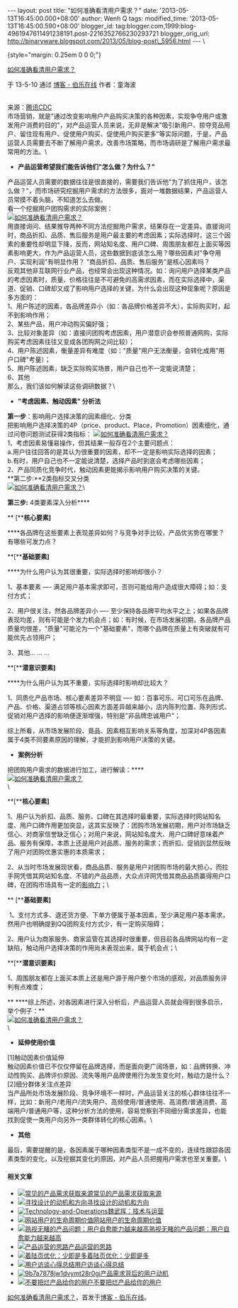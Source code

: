 --- layout: post title: "如何准确看清用户需求？" date:
'2013-05-13T16:45:00.000+08:00' author: Wenh Q tags: modified\_time:
'2013-05-13T16:45:00.590+08:00' blogger\_id:
tag:blogger.com,1999:blog-4961947611491238191.post-2216352766230293721
blogger\_orig\_url:
http://binaryware.blogspot.com/2013/05/blog-post\_5956.html --- \

 {style="margin: 0.25em 0 0 0;"}

[如何准确看清用户需求？](http://blog.jobbole.com/39479/?utm_source=rss&utm_medium=rss&utm_campaign=%25e5%25a6%2582%25e4%25bd%2595%25e5%2587%2586%25e7%25a1%25ae%25e7%259c%258b%25e6%25b8%2585%25e7%2594%25a8%25e6%2588%25b7%25e9%259c%2580%25e6%25b1%2582%25ef%25bc%259f)

于 13-5-10 通过 [博客 - 伯乐在线](http://blog.jobbole.com/) 作者：童海波

\
来源：[腾讯CDC](http://cdc.tencent.com/?p=7342)\
市场营销，就是"通过改变影响用户产品购买决策的各种因素，实现争夺用户或激发用户消费的目的"，对产品运营人员来说，无非是解决"吸引新用户、掠夺竞品用户、留住现有用户、促使用户购买、促使用户购买更多"等实际问题，于是，产品运营人员需要去不断了解用户需求，改善市场策略，而市场调研是了解用户需求最常用的方法。\

-   **产品运营希望我们能告诉他们"怎么做？为什么？"**

产品运营人员需要的数据往往是很直接的，需要我们告诉他"为了抓住用户，该怎么做？"，而市场研究挖掘用户需求的方法很多，面对一堆数据结果，产品运营人员常摸不着头脑，不知道怎么去做。\
看一个挖掘用户团购需求的实际案例：\
[![如何准确看清用户需求？](http://blog.jobbole.com/wp-content/uploads/2013/05/userneeds1.jpg "如何准确看清用户需求？")](http://blog.jobbole.com/wp-content/uploads/2013/05/userneeds1.jpg "如何准确看清用户需求？")\
用直接询问、结果推导两种不同方法挖掘用户需求，结果存在一定差异。直接询问时，商品折扣、品质、售后服务是用户最主要的考虑因素；实际选择时，这三个因素的重要性却明显下降，反而，网站知名度、用户口碑、周围朋友都在上面买等因素影响更大，作为产品运营人员，这些数据到底该怎么用？哪些因素对"争夺用户、实现利润"有明显作用？
"商品折扣、品质、售后服务"是核心因素吗？\
反观其他非互联网行业产品，也经常会出现这种情况。如：询问用户选择某类产品的考虑因素时，质量、价格往往是不可避免的高需求因素，而在实际选择中，渠道、促销、口碑却又成了影响用户选择的关键，为什么会出现这种现象呢？原因是多方面的：\
1、用户陈述的因素，各品牌差异小（如：各品牌价格差异不大），实际购买时，起不到影响作用；\
2、某些产品，用户冲动购买偏好强；\
3、比较对象差异（如：直接问团购考虑因素，用户潜意识会参照普通网购，实际购买考虑因素往往又变成各团购网之间比较）；\
4、用户陈述因素，衡量差异有难度（如："质量"用户无法衡量，会转化成用"用户口碑"考量）；\
5、用户陈述因素，缺乏实际购买场景，用户自己也不一定能说清楚；\
6、其他\
那么，我们该如何解读这些调研数据？\

-   **"考虑因素、触动因素" 分析法**

**第一步**：影响用户选择决策的因素细化、分类\
把影响用户选择决策的4P（price、product、Place，Promotion）因素细化，通过问卷问题测试获得2类指标： [![如何准确看清用户需求？](http://blog.jobbole.com/wp-content/uploads/2013/05/userneeds2.jpg "如何准确看清用户需求？")](http://blog.jobbole.com/wp-content/uploads/2013/05/userneeds2.jpg "如何准确看清用户需求？")\
1、考虑因素易懂易操作，但其结果一般存在2个主要问题点：\
a.用户往往回答的是其认为很重要的因素，却不一定是影响实际选择的因素；\
b.有时，用户自己也不一定能说清楚，选择产品时到底会考虑哪些因素；\
2、产品同质化竞争时代，触动因素更能揭示影响用户购买决策的关键。\
**第二步:**2类指标交叉分类\
[![如何准确看清用户需求？](http://blog.jobbole.com/wp-content/uploads/2013/05/userneeds3.jpg "如何准确看清用户需求？")](http://blog.jobbole.com/wp-content/uploads/2013/05/userneeds3.jpg "如何准确看清用户需求？")\

**第三步:** 4类要素深入分析****

** [****核心要素]**

****各品牌在这些要素上表现差异如何？与竞争对手比较，产品优劣势在哪里？有哪些可发力点？

**[****基础要素]**

****为什么用户认为其很重要，实际选择时影响却很小？

1、基本要素 —-
满足用户基本需求即可，否则可能给用户造成很大障碍；如：支付方式；

2、用户很关注，然各品牌差异小 —-
至少保持各品牌平均水平之上；如果各品牌表现均差，则有可能是个发力机会点；如：有时候，在市场发展初期，各品牌产品质量均很差，"质量"可能沦为一个"基础要素"，而哪个品牌在质量上有突破就有可能优先占领用户；

3、其他… … …

**[****潜意识要素]**

****为什么用户认为其不重要，实际选择时影响却比较大？

1、同质化产品市场、核心要素差异不明显 —-
如：百事可乐、可口可乐在品牌、产品、价格、渠道占领等核心因素方面差异越来越小，店内陈列位置、陈列形式、促销对用户选择的影响便逐渐增强，特别是"非品牌忠诚用户"；

综上所看，从市场发展阶段、竟品、因素相互影响关系等角度，加深对4P各因素属于4类不同要素原因的理解，才能抓到影响用户决策的关键。

-   **案例分析**

把团购用户需求的数据进行加工，进行解读：****\
[![如何准确看清用户需求？](http://blog.jobbole.com/wp-content/uploads/2013/05/userneeds4.jpg "如何准确看清用户需求？")](http://blog.jobbole.com/wp-content/uploads/2013/05/userneeds4.jpg "如何准确看清用户需求？")\
\

**[****核心要素]**

1、用户认为折扣、品质、服务、口碑在其选择时最重要，实际选择时网站知名度、用户口碑作用更加突显，这其实反映了：团购市场发展初期，用户对市场缺乏信心、对商家信誉缺乏信心；对用户来说，网站知名度大、用户口碑好意味着产品、服务有保障，本质上还是用户对品质、服务的需求；而折扣、促销则显然反映了用户对团购优惠实惠的本质需求；

2、从当时市场发展现状看，商品品质、服务是用户对团购市场的最大担心，而拉手网凭借其网站知名度、不错的产品品质，大众点评网凭借其商品品质赢得用户口碑，在团购市场具有一定的[影响力](http://www.amazon.cn/gp/product/B0044KME2E/ref=as_li_qf_sp_asin_il_tl?ie=UTF8&tag=vastwork-23&linkCode=as2&camp=536&creative=3200&creativeASIN=B0044KME2E "影响力")；\

** [****基础要素]**

 1、支付方式多、退还货方便、下单方便属于基本因素，至少满足用户基本需求，然用户也明确提到QQ团购支付方式少，有一定购买阻碍；

2、用户认为商家服务、商家监管在其选择时很重要，但目前各品牌网站均有一定缺陷，触动用户选择决策的作用尚未表现出来，属于机会点；\

**[****潜意识要素]**

1、周围朋友都在上面买本质上还是用户源于用户整个市场的感观，对品质服务评判有点难度；

** ****综上所述，对各因素进行深入分析后，产品运营人员就会得到很多启示，举个例子：**\
[![如何准确看清用户需求？](http://blog.jobbole.com/wp-content/uploads/2013/05/userneeds5.jpg "如何准确看清用户需求？")](http://blog.jobbole.com/wp-content/uploads/2013/05/userneeds5.jpg "如何准确看清用户需求？")\
\

-   **延伸使用价值**

[1]触动因素价值延伸\
触动因素价值已不仅仅停留在品牌选择，而是面向更广阔场景，如：品牌转换、冲动性购买、品牌评价原因、流失等用户品牌使用行为发生变化时，触动力是什么？\
[2]细分群体关注点差异\
当产品所处市场发展阶段、竞争环境不一样时，产品运营关注的核心群体往往不一样，比如：新用户/老用户/流失用户、高频使用/普通使用、高消费/普通消费、高端用户/普通用户等，这种分析方法的使用，容易觉察到不同细分需求差异，也能找到促使一类用户向另外一类群体转化的核心因素。\

-   **其他**

最后，需要提醒的是，各因素属于哪种因素类型不是一成不变的，连续性跟踪各因素类型的变化，以及挖掘其变化的原因，对产品人员把握用户需求也至关重要。\

#### 相关文章

-   [![常见的产品需求获取来源](http://blog.jobbole.com/wp-content/uploads/2012/08/Common-product-needs-to-obtain-the-source-150x150.jpg)](http://blog.jobbole.com/25249/)[常见的产品需求获取来源](http://blog.jobbole.com/25249/)
-   [![寻找设计的动机和方向](http://blog.jobbole.com/wp-content/uploads/2012/09/banner2-150x150.jpg)](http://blog.jobbole.com/28027/)[寻找设计的动机和方向](http://blog.jobbole.com/28027/)
-   [![Technology-and-Operations](http://blog.jobbole.com/wp-content/uploads/2012/08/Technology-and-Operations-150x150.jpg)](http://blog.jobbole.com/26068/)[魏武挥：技术与运营](http://blog.jobbole.com/26068/)
-   [![网站用户的生命周期价值](http://blog.jobbole.com/wp-content/uploads/2012/06/Calculate-Customer-Lifetime-Value3-150x150.png)](http://blog.jobbole.com/21421/)[网站用户的生命周期价值](http://blog.jobbole.com/21421/)
-   [![熟视无睹的产品问题：用户自愈能力越来越高](http://blog.jobbole.com/wp-content/uploads/2012/09/U6349P2DT20120920110213-150x150.png)](http://blog.jobbole.com/28292/)[熟视无睹的产品问题：用户自愈能力越来越高](http://blog.jobbole.com/28292/)
-   [![产品运营的思路](http://blog.jobbole.com/wp-content/uploads/2012/08/%E4%BA%A7%E5%93%81%E8%BF%90%E8%90%A5%E6%80%9D%E8%B7%AF-150x150.jpg)](http://blog.jobbole.com/24807/)[产品运营的思路](http://blog.jobbole.com/24807/)
-   [![着陆页优化：少即是多](http://blog.jobbole.com/wp-content/uploads/2012/11/j2XyX8A2yVzJt-150x150.png)](http://blog.jobbole.com/29795/)[着陆页优化：少即是多](http://blog.jobbole.com/29795/)
-   [![用户访谈心得总结](http://blog.jobbole.com/wp-content/uploads/2012/06/User-interview-experience-summary-150x150.jpg)](http://blog.jobbole.com/21308/)[用户访谈心得总结](http://blog.jobbole.com/21308/)
-   [![9b7a7878jw1dvymt28r0gj](http://blog.jobbole.com/wp-content/uploads/2012/08/9b7a7878jw1dvymt28r0gj-150x150.jpg)](http://blog.jobbole.com/25646/)[产品需求背后的用户动机](http://blog.jobbole.com/25646/)
-   [![不要把烂产品给你的用户](http://blog.jobbole.com/wp-content/uploads/2011/11/bad-product-to-user-150x150.png)](http://blog.jobbole.com/5164/)[不要把烂产品给你的用户](http://blog.jobbole.com/5164/)

[如何准确看清用户需求？](http://blog.jobbole.com/39479/)，首发于[博客 -
伯乐在线](http://blog.jobbole.com/)。
